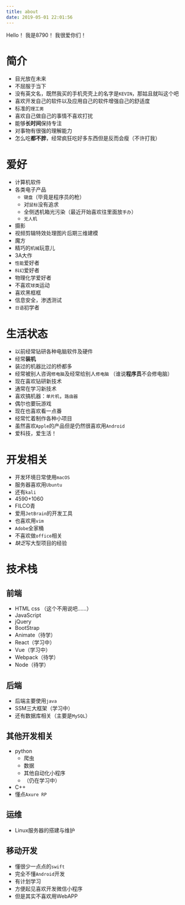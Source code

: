 ```yaml
---
title: about
date: 2019-05-01 22:01:56
---
```

Hello！
我是8790！
我很爱你们！

# 简介
- 目光放在未来
- 不屈服于当下
- 没有英文名，既然我买的手机壳壳上的名字是`KEVIN`，那姑且就叫这个吧
- 喜欢开发自己的软件以及应用自己的软件增强自己的舒适度
- 标准的`理工男`
- 喜欢自己做自己的事情不喜欢打扰
- 能够**长时间**保持专注
- 对事物有很强的理解能力
- 怎么吃**都不胖**，经常疯狂吃好多东西但是反而会瘦（不许打我）

# 爱好
- 计算机软件
- 各类电子产品
    - `键盘`（毕竟是程序员的枪）
    - 对`鼠标`没有追求
    - 全侧透机箱光污染（最近开始喜欢往里面放`手办`）
    - `无人机`
- 摄影
- 视频剪辑特效处理图片后期三维建模
- 魔方
- 精巧的`机械`玩意儿
- 3A大作
- `性能`爱好者
- `科幻`爱好者
- 物理化学爱好者
- 不喜欢`球类`运动
- 喜欢黑框框
- 信息安全，渗透测试
- `日语`初学者

# 生活状态
- 以前经常钻研各种电脑软件及硬件
- 经常**装机**
- 装过的机器比过的桥都多
- 经常被别人咨询`修电脑`及经常给别人`修电脑`
（谁说**程序员**不会修电脑）
- 现在喜欢钻研新技术
- 通常在学习新技术
- 喜欢搞机器：`单片机`，`路由器`
- 偶尔也要玩游戏
- 现在也喜欢看一点番
- 经常忙着制作各种小项目
- 虽然喜欢`Apple`的产品但是仍然很喜欢用`Android`
- 爱科技，爱生活！

# 开发相关
- 开发环境日常使用`macOS`
- 服务器喜欢用`Ubuntu`
- 还有`kali`
- 4590+1060
- FILCO青
- 爱用`JetBrain`的开发工具
- 也喜欢用`vim`
- `Adobe`全家桶
- 不喜欢做`office`相关
- *缺乏*写大型项目的经验

# 技术栈
## 前端
- HTML css （这个不用说吧……）
- JavaScript
- jQuery
- BootStrap
- Animate（待学）
- React（学习中）
- Vue（学习中）
- Webpack（待学）
- Node（待学）


## 后端
- 后端主要使用`java`
- SSM三大框架（学习中）
- 还有数据库相关（主要是`MySQL`）




## 其他开发相关
- python
    - 爬虫
    - 数据
    - 其他自动化小程序
    - （仍在学习中）
- C++
- 懂点`Axure RP`


## 运维
- Linux服务器的搭建与维护

## 移动开发
- 懂很少一点点的`swift`
- 完全不懂`Android`开发
- 有计划学习
- 方便起见喜欢开发微信小程序
- 但是其实不喜欢用WebAPP